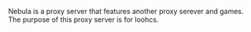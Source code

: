 Nebula is a proxy server that features another proxy serever and games. The purpose of this proxy server is for loohcs.
